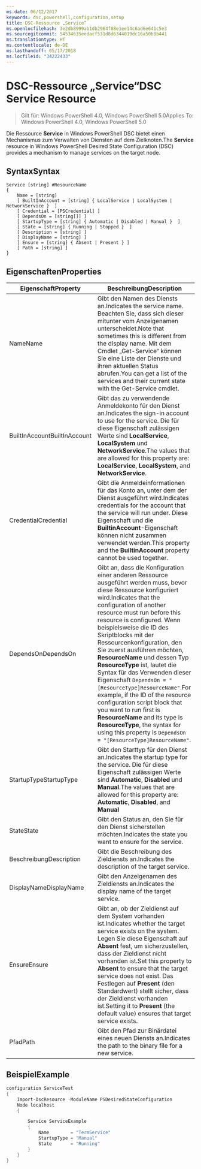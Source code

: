 ```yaml
---
ms.date: 06/12/2017
keywords: dsc,powershell,configuration,setup
title: DSC-Ressource „Service“
ms.openlocfilehash: 3e2db8999ab1db2964f88e1ee14c6ad6e641c5e3
ms.sourcegitcommit: 54534635eedacf531d8d6344019dc16a50b8b441
ms.translationtype: HT
ms.contentlocale: de-DE
ms.lasthandoff: 05/17/2018
ms.locfileid: "34222433"
---
```

# <a name="dsc-service-resource"></a><span data-ttu-id="c4abd-103">DSC-Ressource „Service“</span><span class="sxs-lookup"><span data-stu-id="c4abd-103">DSC Service Resource</span></span>

> <span data-ttu-id="c4abd-104">Gilt für: Windows PowerShell 4.0, Windows PowerShell 5.0</span><span class="sxs-lookup"><span data-stu-id="c4abd-104">Applies To: Windows PowerShell 4.0, Windows PowerShell 5.0</span></span>


<span data-ttu-id="c4abd-105">Die Ressource **Service** in Windows PowerShell DSC bietet einen Mechanismus zum Verwalten von Diensten auf dem Zielknoten.</span><span class="sxs-lookup"><span data-stu-id="c4abd-105">The **Service** resource in Windows PowerShell Desired State Configuration (DSC) provides a mechanism to manage services on the target node.</span></span>

## <a name="syntax"></a><span data-ttu-id="c4abd-106">Syntax</span><span class="sxs-lookup"><span data-stu-id="c4abd-106">Syntax</span></span>

```
Service [string] #ResourceName
{
    Name = [string]
    [ BuiltInAccount = [string] { LocalService | LocalSystem | NetworkService }  ]
    [ Credential = [PSCredential] ]
    [ DependsOn = [string[]] ]
    [ StartupType = [string] { Automatic | Disabled | Manual }  ]
    [ State = [string] { Running | Stopped }  ]
    [ Description = [string] ]
    [ DisplayName = [string] ]
    [ Ensure = [string] { Absent | Present } ]
    [ Path = [string] ]
}
```

## <a name="properties"></a><span data-ttu-id="c4abd-107">Eigenschaften</span><span class="sxs-lookup"><span data-stu-id="c4abd-107">Properties</span></span>

|  <span data-ttu-id="c4abd-108">Eigenschaft</span><span class="sxs-lookup"><span data-stu-id="c4abd-108">Property</span></span>  |  <span data-ttu-id="c4abd-109">Beschreibung</span><span class="sxs-lookup"><span data-stu-id="c4abd-109">Description</span></span>   |
|---|---|
| <span data-ttu-id="c4abd-110">Name</span><span class="sxs-lookup"><span data-stu-id="c4abd-110">Name</span></span>| <span data-ttu-id="c4abd-111">Gibt den Namen des Diensts an.</span><span class="sxs-lookup"><span data-stu-id="c4abd-111">Indicates the service name.</span></span> <span data-ttu-id="c4abd-112">Beachten Sie, dass sich dieser mitunter vom Anzeigenamen unterscheidet.</span><span class="sxs-lookup"><span data-stu-id="c4abd-112">Note that sometimes this is different from the display name.</span></span> <span data-ttu-id="c4abd-113">Mit dem Cmdlet „Get-Service“ können Sie eine Liste der Dienste und ihren aktuellen Status abrufen.</span><span class="sxs-lookup"><span data-stu-id="c4abd-113">You can get a list of the services and their current state with the Get-Service cmdlet.</span></span>|
| <span data-ttu-id="c4abd-114">BuiltInAccount</span><span class="sxs-lookup"><span data-stu-id="c4abd-114">BuiltInAccount</span></span>| <span data-ttu-id="c4abd-115">Gibt das zu verwendende Anmeldekonto für den Dienst an.</span><span class="sxs-lookup"><span data-stu-id="c4abd-115">Indicates the sign-in account to use for the service.</span></span> <span data-ttu-id="c4abd-116">Die für diese Eigenschaft zulässigen Werte sind **LocalService**, **LocalSystem** und **NetworkService**.</span><span class="sxs-lookup"><span data-stu-id="c4abd-116">The values that are allowed for this property are: **LocalService**, **LocalSystem**, and **NetworkService**.</span></span>|
| <span data-ttu-id="c4abd-117">Credential</span><span class="sxs-lookup"><span data-stu-id="c4abd-117">Credential</span></span>| <span data-ttu-id="c4abd-118">Gibt die Anmeldeinformationen für das Konto an, unter dem der Dienst ausgeführt wird.</span><span class="sxs-lookup"><span data-stu-id="c4abd-118">Indicates credentials for the account that the service will run under.</span></span> <span data-ttu-id="c4abd-119">Diese Eigenschaft und die __BuiltinAccount__-Eigenschaft können nicht zusammen verwendet werden.</span><span class="sxs-lookup"><span data-stu-id="c4abd-119">This property and the __BuiltinAccount__ property cannot be used together.</span></span>|
| <span data-ttu-id="c4abd-120">DependsOn</span><span class="sxs-lookup"><span data-stu-id="c4abd-120">DependsOn</span></span>| <span data-ttu-id="c4abd-121">Gibt an, dass die Konfiguration einer anderen Ressource ausgeführt werden muss, bevor diese Ressource konfiguriert wird.</span><span class="sxs-lookup"><span data-stu-id="c4abd-121">Indicates that the configuration of another resource must run before this resource is configured.</span></span> <span data-ttu-id="c4abd-122">Wenn beispielsweise die ID des Skriptblocks mit der Ressourcenkonfiguration, den Sie zuerst ausführen möchten, __ResourceName__ und dessen Typ __ResourceType__ ist, lautet die Syntax für das Verwenden dieser Eigenschaft `DependsOn = "[ResourceType]ResourceName"`.</span><span class="sxs-lookup"><span data-stu-id="c4abd-122">For example, if the ID of the resource configuration script block that you want to run first is __ResourceName__ and its type is __ResourceType__, the syntax for using this property is `DependsOn = "[ResourceType]ResourceName"`.</span></span>|
| <span data-ttu-id="c4abd-123">StartupType</span><span class="sxs-lookup"><span data-stu-id="c4abd-123">StartupType</span></span>| <span data-ttu-id="c4abd-124">Gibt den Starttyp für den Dienst an.</span><span class="sxs-lookup"><span data-stu-id="c4abd-124">Indicates the startup type for the service.</span></span> <span data-ttu-id="c4abd-125">Die für diese Eigenschaft zulässigen Werte sind **Automatic**, **Disabled** und **Manual**.</span><span class="sxs-lookup"><span data-stu-id="c4abd-125">The values that are allowed for this property are: **Automatic**, **Disabled**, and **Manual**</span></span>|
| <span data-ttu-id="c4abd-126">State</span><span class="sxs-lookup"><span data-stu-id="c4abd-126">State</span></span>| <span data-ttu-id="c4abd-127">Gibt den Status an, den Sie für den Dienst sicherstellen möchten.</span><span class="sxs-lookup"><span data-stu-id="c4abd-127">Indicates the state you want to ensure for the service.</span></span>|
| <span data-ttu-id="c4abd-128">Beschreibung</span><span class="sxs-lookup"><span data-stu-id="c4abd-128">Description</span></span> | <span data-ttu-id="c4abd-129">Gibt die Beschreibung des Zieldiensts an.</span><span class="sxs-lookup"><span data-stu-id="c4abd-129">Indicates the description of the target service.</span></span>|
| <span data-ttu-id="c4abd-130">DisplayName</span><span class="sxs-lookup"><span data-stu-id="c4abd-130">DisplayName</span></span> | <span data-ttu-id="c4abd-131">Gibt den Anzeigenamen des Zieldiensts an.</span><span class="sxs-lookup"><span data-stu-id="c4abd-131">Indicates the display name of the target service.</span></span>|
| <span data-ttu-id="c4abd-132">Ensure</span><span class="sxs-lookup"><span data-stu-id="c4abd-132">Ensure</span></span> | <span data-ttu-id="c4abd-133">Gibt an, ob der Zieldienst auf dem System vorhanden ist.</span><span class="sxs-lookup"><span data-stu-id="c4abd-133">Indicates whether the target service exists on the system.</span></span> <span data-ttu-id="c4abd-134">Legen Sie diese Eigenschaft auf **Absent** fest, um sicherzustellen, dass der Zieldienst nicht vorhanden ist.</span><span class="sxs-lookup"><span data-stu-id="c4abd-134">Set this property to **Absent** to ensure that the target service does not exist.</span></span> <span data-ttu-id="c4abd-135">Das Festlegen auf **Present** (den Standardwert) stellt sicher, dass der Zieldienst vorhanden ist.</span><span class="sxs-lookup"><span data-stu-id="c4abd-135">Setting it to **Present** (the default value) ensures that target service exists.</span></span>|
| <span data-ttu-id="c4abd-136">Pfad</span><span class="sxs-lookup"><span data-stu-id="c4abd-136">Path</span></span> | <span data-ttu-id="c4abd-137">Gibt den Pfad zur Binärdatei eines neuen Diensts an.</span><span class="sxs-lookup"><span data-stu-id="c4abd-137">Indicates the path to the binary file for a new service.</span></span>|

## <a name="example"></a><span data-ttu-id="c4abd-138">Beispiel</span><span class="sxs-lookup"><span data-stu-id="c4abd-138">Example</span></span>

```powershell
configuration ServiceTest
{
    Import-DscResource -ModuleName PSDesiredStateConfiguration
    Node localhost
    {

        Service ServiceExample
        {
            Name        = "TermService"
            StartupType = "Manual"
            State       = "Running"
        }
    }
}
```